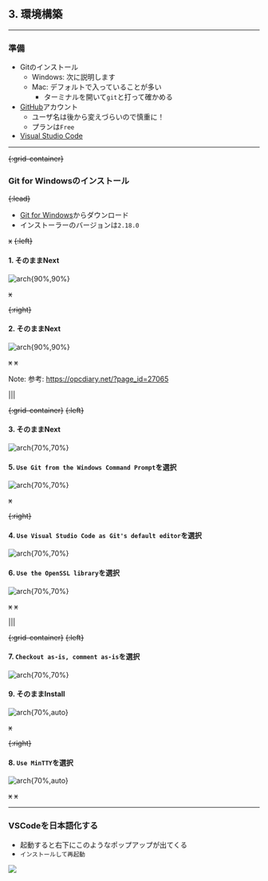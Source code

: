 ## 3. 環境構築

---

### 準備

- Gitのインストール
    - Windows: 次に説明します
    - Mac: デフォルトで入っていることが多い
        - ターミナルを開いて`git`と打って確かめる
- [GitHub](https:/github.com)アカウント
    - ユーザ名は後から変えづらいので慎重に！
    - プランは`Free`
- [Visual Studio Code](https://code.visualstudio.com/)

---

~~{:grid-container}~~

### Git for Windowsのインストール

~~{:lead}~~

- [Git for Windows](https://gitforwindows.org/)からダウンロード
- インストーラーのバージョンは`2.18.0`

~~x~~
~~{:left}~~

#### 1. そのままNext

![arch{90%,90%}](resources/images/git_windows_1.png)

~~x~~

~~{:right}~~

#### 2. そのままNext

![arch{90%,90%}](resources/images/git_windows_2.png)

~~x~~
~~x~~

Note:
参考: https://opcdiary.net/?page_id=27065

|||

~~{:grid-container}~~
~~{:left}~~

#### 3. そのままNext

![arch{70%,70%}](resources/images/git_windows_3.png)

#### 5. `Use Git from the Windows Command Prompt`を選択

![arch{70%,70%}](resources/images/git_windows_5.png)

~~x~~

~~{:right}~~

#### 4. `Use Visual Studio Code as Git's default editor`を選択

![arch{70%,70%}](resources/images/git_windows_4.png)

#### 6. `Use the OpenSSL library`を選択

![arch{70%,70%}](resources/images/git_windows_6.png)

~~x~~
~~x~~

|||

~~{:grid-container}~~
~~{:left}~~

#### 7. `Checkout as-is, comment as-is`を選択

![arch{70%,70%}](resources/images/git_windows_7.png)

#### 9. そのままInstall

![arch{70%,auto}](resources/images/git_windows_9.png)

~~x~~

~~{:right}~~

#### 8. `Use MinTTY`を選択

![arch{70%,auto}](resources/images/git_windows_8.png)

~~x~~
~~x~~

---

### VSCodeを日本語化する

- 起動すると右下にこのようなポップアップが出てくる
- `インストールして再起動`

![](resources/images/vscode_1.png)

